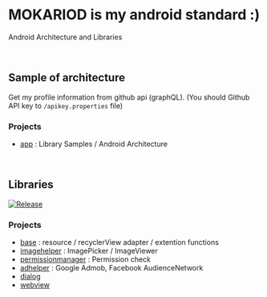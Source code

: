 # MOKARIOD is my android standard :)

Android Architecture and Libraries


<br>

## **Sample of architecture**

Get my profile information from github api (graphQL). (You should Github API key to `/apikey.properties` file)

### Projects
-  [app](app/) : Library Samples / Android Architecture

<br>

## **Libraries**

[![Release](https://jitpack.io/v/moka-a/mokaroid.svg)](https://jitpack.io/moka-a/mokaroid)

### Projects
- [base](base/) : resource / recyclerView adapter / extention functions
- [imagehelper](imagehelper/) : ImagePicker / ImageViewer
- [permissionmanager](permissionmanager/) : Permission check
- [adhelper](adhelper/) : Google Admob, Facebook AudienceNetwork
- [dialog](dialog/)
- [webview](webview/)
